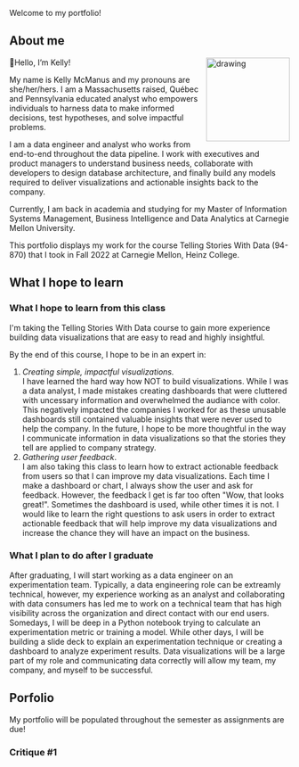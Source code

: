 Welcome to my portfolio!

## About me
<img src="https://user-images.githubusercontent.com/52800144/188290301-37d66444-80f8-4e25-9acb-dda966ca89b9.jpg" alt="drawing" width="150" align="right"/> 

:wave:Hello, I’m Kelly! 

My name is Kelly McManus and my pronouns are she/her/hers. I am a Massachusetts raised, Québec and Pennsylvania educated analyst who empowers individuals to harness data to make informed decisions, test hypotheses, and solve impactful problems. 

I am a data engineer and analyst who works from end-to-end throughout the data pipeline. I work with executives and product managers to understand business needs, collaborate with developers to design database architecture, and finally build any models required to deliver visualizations and actionable insights back to the company.

Currently, I am back in academia and studying for my Master of Information Systems Management, Business Intelligence and Data Analytics at Carnegie Mellon University.

This portfolio displays my work for the course Telling Stories With Data (94-870) that I took in Fall 2022 at Carnegie Mellon, Heinz College. 

## What I hope to learn

### What I hope to learn from this class
I'm taking the Telling Stories With Data course to gain more experience building data visualizations that are easy to read and highly insightful. 

By the end of this course, I hope to be in an expert in:

1. _Creating simple, impactful visualizations._ \
I have learned the hard way how NOT to build visualizations. While I was a data analyst, I made mistakes creating dashboards that were cluttered with uncessary information and overwhelmed the audiance with color. This negatively impacted the companies I worked for as these unusable dashboards still contained valuable insights that were never used to help the company. In the future, I hope to be more thoughtful in the way I communicate information in data visualizations so that the stories they tell are applied to company strategy. 
2. _Gathering user feedback_. \
I am also taking this class to learn how to extract actionable feedback from users so that I can improve my data visualizations. Each time I make a dashboard or chart, I always show the user and ask for feedback. However, the feedback I get is far too often "Wow, that looks great!". Sometimes the dashboard is used, while other times it is not. I would like to learn the right questions to ask users in order to extract actionable feedback that will help improve my data visualizations and increase the chance they will have an impact on the business. 

### What I plan to do after I graduate
After graduating, I will start working as a data engineer on an experimentation team. Typically, a data engineering role can be extreamly technical, however, my experience working as an analyst and collaborating with data consumers has led me to work on a technical team that has high visibility across the organization and direct contact with our end users. Somedays, I will be deep in a Python notebook trying to calculate an experimentation metric or training a model. While other days, I will be building a slide deck to explain an experimentation technique or creating a dashboard to analyze experiment results. Data visualizations will be a large part of my role and communicating data correctly will allow my team, my company, and myself to be successful.

## Porfolio

My portfolio will be populated throughout the semester as assignments are due!

### Critique #1
